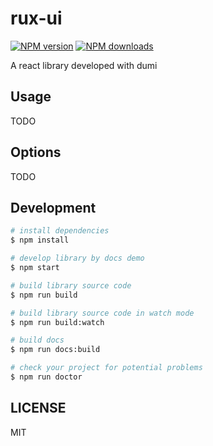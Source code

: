 # rux-ui

[![NPM version](https://img.shields.io/npm/v/rux-ui.svg?style=flat)](https://npmjs.org/package/rux-ui)
[![NPM downloads](http://img.shields.io/npm/dm/rux-ui.svg?style=flat)](https://npmjs.org/package/rux-ui)

A react library developed with dumi

## Usage

TODO

## Options

TODO

## Development

```bash
# install dependencies
$ npm install

# develop library by docs demo
$ npm start

# build library source code
$ npm run build

# build library source code in watch mode
$ npm run build:watch

# build docs
$ npm run docs:build

# check your project for potential problems
$ npm run doctor
```

## LICENSE

MIT
